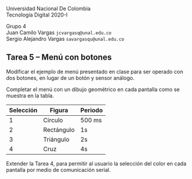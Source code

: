 Universidad Nacional De Colombia\
Tecnología Digital 2020-I

Grupo 4\
Juan Camilo Vargas `jcvargasq@unal.edu.co` \
Sergio Alejandro Vargas `savargasqu@unal.edu.co`

## Tarea 5 – Menú con botones

Modificar el ejemplo de menú presentado en clase para ser operado con dos botones,
en lugar de un botón y sensor análogo.

Completar el menú con un dibujo geométrico en cada pantalla como se muestra en la tabla.

Selección | Figura    | Periodo
----------|-----------|----------
1         | Círculo   | 500 ms
2         | Rectángulo| 1s
3         | Triángulo | 2s
4         | Cruz      | 4s

Extender la Tarea 4, para permitir al usuario la selección del color en cada pantalla por medio de comunicación serial.

